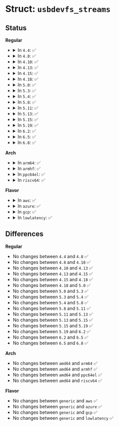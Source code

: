 # Struct: <code>usbdevfs_streams</code>

## Status
<b>Regular</b>
<ul>
<li>
<details>
<summary>In <code>4.4</code>: ✅</summary>

```c
struct usbdevfs_streams {
    unsigned int num_streams;
    unsigned int num_eps;
    unsigned char eps[0];
};
```
</details>
</li>
<li>
<details>
<summary>In <code>4.8</code>: ✅</summary>

```c
struct usbdevfs_streams {
    unsigned int num_streams;
    unsigned int num_eps;
    unsigned char eps[0];
};
```
</details>
</li>
<li>
<details>
<summary>In <code>4.10</code>: ✅</summary>

```c
struct usbdevfs_streams {
    unsigned int num_streams;
    unsigned int num_eps;
    unsigned char eps[0];
};
```
</details>
</li>
<li>
<details>
<summary>In <code>4.13</code>: ✅</summary>

```c
struct usbdevfs_streams {
    unsigned int num_streams;
    unsigned int num_eps;
    unsigned char eps[0];
};
```
</details>
</li>
<li>
<details>
<summary>In <code>4.15</code>: ✅</summary>

```c
struct usbdevfs_streams {
    unsigned int num_streams;
    unsigned int num_eps;
    unsigned char eps[0];
};
```
</details>
</li>
<li>
<details>
<summary>In <code>4.18</code>: ✅</summary>

```c
struct usbdevfs_streams {
    unsigned int num_streams;
    unsigned int num_eps;
    unsigned char eps[0];
};
```
</details>
</li>
<li>
<details>
<summary>In <code>5.0</code>: ✅</summary>

```c
struct usbdevfs_streams {
    unsigned int num_streams;
    unsigned int num_eps;
    unsigned char eps[0];
};
```
</details>
</li>
<li>
<details>
<summary>In <code>5.3</code>: ✅</summary>

```c
struct usbdevfs_streams {
    unsigned int num_streams;
    unsigned int num_eps;
    unsigned char eps[0];
};
```
</details>
</li>
<li>
<details>
<summary>In <code>5.4</code>: ✅</summary>

```c
struct usbdevfs_streams {
    unsigned int num_streams;
    unsigned int num_eps;
    unsigned char eps[0];
};
```
</details>
</li>
<li>
<details>
<summary>In <code>5.8</code>: ✅</summary>

```c
struct usbdevfs_streams {
    unsigned int num_streams;
    unsigned int num_eps;
    unsigned char eps[0];
};
```
</details>
</li>
<li>
<details>
<summary>In <code>5.11</code>: ✅</summary>

```c
struct usbdevfs_streams {
    unsigned int num_streams;
    unsigned int num_eps;
    unsigned char eps[0];
};
```
</details>
</li>
<li>
<details>
<summary>In <code>5.13</code>: ✅</summary>

```c
struct usbdevfs_streams {
    unsigned int num_streams;
    unsigned int num_eps;
    unsigned char eps[0];
};
```
</details>
</li>
<li>
<details>
<summary>In <code>5.15</code>: ✅</summary>

```c
struct usbdevfs_streams {
    unsigned int num_streams;
    unsigned int num_eps;
    unsigned char eps[0];
};
```
</details>
</li>
<li>
<details>
<summary>In <code>5.19</code>: ✅</summary>

```c
struct usbdevfs_streams {
    unsigned int num_streams;
    unsigned int num_eps;
    unsigned char eps[0];
};
```
</details>
</li>
<li>
<details>
<summary>In <code>6.2</code>: ✅</summary>

```c
struct usbdevfs_streams {
    unsigned int num_streams;
    unsigned int num_eps;
    unsigned char eps[0];
};
```
</details>
</li>
<li>
<details>
<summary>In <code>6.5</code>: ✅</summary>

```c
struct usbdevfs_streams {
    unsigned int num_streams;
    unsigned int num_eps;
    unsigned char eps[0];
};
```
</details>
</li>
<li>
<details>
<summary>In <code>6.8</code>: ✅</summary>

```c
struct usbdevfs_streams {
    unsigned int num_streams;
    unsigned int num_eps;
    unsigned char eps[0];
};
```
</details>
</li>
</ul>
<b>Arch</b>
<ul>
<li>
<details>
<summary>In <code>arm64</code>: ✅</summary>

```c
struct usbdevfs_streams {
    unsigned int num_streams;
    unsigned int num_eps;
    unsigned char eps[0];
};
```
</details>
</li>
<li>
<details>
<summary>In <code>armhf</code>: ✅</summary>

```c
struct usbdevfs_streams {
    unsigned int num_streams;
    unsigned int num_eps;
    unsigned char eps[0];
};
```
</details>
</li>
<li>
<details>
<summary>In <code>ppc64el</code>: ✅</summary>

```c
struct usbdevfs_streams {
    unsigned int num_streams;
    unsigned int num_eps;
    unsigned char eps[0];
};
```
</details>
</li>
<li>
<details>
<summary>In <code>riscv64</code>: ✅</summary>

```c
struct usbdevfs_streams {
    unsigned int num_streams;
    unsigned int num_eps;
    unsigned char eps[0];
};
```
</details>
</li>
</ul>
<b>Flavor</b>
<ul>
<li>
<details>
<summary>In <code>aws</code>: ✅</summary>

```c
struct usbdevfs_streams {
    unsigned int num_streams;
    unsigned int num_eps;
    unsigned char eps[0];
};
```
</details>
</li>
<li>
<details>
<summary>In <code>azure</code>: ✅</summary>

```c
struct usbdevfs_streams {
    unsigned int num_streams;
    unsigned int num_eps;
    unsigned char eps[0];
};
```
</details>
</li>
<li>
<details>
<summary>In <code>gcp</code>: ✅</summary>

```c
struct usbdevfs_streams {
    unsigned int num_streams;
    unsigned int num_eps;
    unsigned char eps[0];
};
```
</details>
</li>
<li>
<details>
<summary>In <code>lowlatency</code>: ✅</summary>

```c
struct usbdevfs_streams {
    unsigned int num_streams;
    unsigned int num_eps;
    unsigned char eps[0];
};
```
</details>
</li>
</ul>

## Differences
<b>Regular</b>
<ul>
<li>
No changes between <code>4.4</code> and <code>4.8</code> ✅
</li>
<li>
No changes between <code>4.8</code> and <code>4.10</code> ✅
</li>
<li>
No changes between <code>4.10</code> and <code>4.13</code> ✅
</li>
<li>
No changes between <code>4.13</code> and <code>4.15</code> ✅
</li>
<li>
No changes between <code>4.15</code> and <code>4.18</code> ✅
</li>
<li>
No changes between <code>4.18</code> and <code>5.0</code> ✅
</li>
<li>
No changes between <code>5.0</code> and <code>5.3</code> ✅
</li>
<li>
No changes between <code>5.3</code> and <code>5.4</code> ✅
</li>
<li>
No changes between <code>5.4</code> and <code>5.8</code> ✅
</li>
<li>
No changes between <code>5.8</code> and <code>5.11</code> ✅
</li>
<li>
No changes between <code>5.11</code> and <code>5.13</code> ✅
</li>
<li>
No changes between <code>5.13</code> and <code>5.15</code> ✅
</li>
<li>
No changes between <code>5.15</code> and <code>5.19</code> ✅
</li>
<li>
No changes between <code>5.19</code> and <code>6.2</code> ✅
</li>
<li>
No changes between <code>6.2</code> and <code>6.5</code> ✅
</li>
<li>
No changes between <code>6.5</code> and <code>6.8</code> ✅
</li>
</ul>
<b>Arch</b>
<ul>
<li>
No changes between <code>amd64</code> and <code>arm64</code> ✅
</li>
<li>
No changes between <code>amd64</code> and <code>armhf</code> ✅
</li>
<li>
No changes between <code>amd64</code> and <code>ppc64el</code> ✅
</li>
<li>
No changes between <code>amd64</code> and <code>riscv64</code> ✅
</li>
</ul>
<b>Flavor</b>
<ul>
<li>
No changes between <code>generic</code> and <code>aws</code> ✅
</li>
<li>
No changes between <code>generic</code> and <code>azure</code> ✅
</li>
<li>
No changes between <code>generic</code> and <code>gcp</code> ✅
</li>
<li>
No changes between <code>generic</code> and <code>lowlatency</code> ✅
</li>
</ul>
